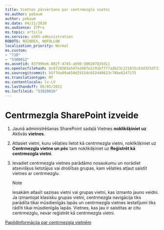 ```yaml
---
title: Vietnes pārvēršana par centrmezgla vietni
ms.author: pebaum
author: pebaum
ms.date: 04/21/2020
ms.audience: ITPro
ms.topic: article
ms.service: o365-administration
ROBOTS: NOINDEX, NOFOLLOW
localization_priority: Normal
ms.custom:
- "710"
- "5300012"
ms.assetid: 837996e6-802f-4745-a590-500207835d11
ms.openlocfilehash: bc8728583a547e2407e2c91bf777adb23c221015c63d325df33db6c691f98e71
ms.sourcegitcommit: b5f7da89a650d2915dc652449623c78be6247175
ms.translationtype: MT
ms.contentlocale: lv-LV
ms.lasthandoff: 08/05/2021
ms.locfileid: "53929816"
---
```

# <a name="create-a-sharepoint-hub-site"></a>Centrmezgla SharePoint izveide

1. Jaunā administrēšanas SharePoint sadaļā Vietnes **noklikšķiniet uz** Aktīvās **vietnes**.

2. Atlasiet vietni, kuru vēlaties lietot kā centrmezgla vietni, noklikšķiniet uz **Centrmezgla vietne un pēc** tam noklikšķiniet uz **Reģistrēt kā centrmezgla vietni**.

3. Ievadiet centrmezgla vietnes parādāmo nosaukumu un norādiet atsevišķus lietotājus vai drošības grupas, kam vēlaties atļaut saistīt vietnes ar centrmezglu.

    > [!NOTE]
    >  Iesakām atlasīt saziņas vietni vai grupas vietni, kas izmanto jauno veidni. Ja izmantojat klasisku grupas vietni, centrmezgla navigācija tiks parādīta tikai mūsdienīgās lapās un centrmezgla vietnes iestatījumi tiks rādīti tikai mūsdienīgās lapās. Vietnes, kas jau ir saistītas ar citu centrmezglu, nevar reģistrēt kā centrmezgla vietni.
  
[Papildinformācija par centrmezgla vietnēm](https://go.microsoft.com/fwlink/?linkid=869149)
  